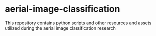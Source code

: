 # aerial-image-classification
This repository contains python scripts and other resources and assets utilized during the aerial image classification research
